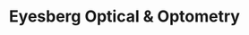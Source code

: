 ---
title: "Eyesberg Optical & Optometry"
url: /vancouver/eyesberg-optical-and-optometry/
shop: optician
---